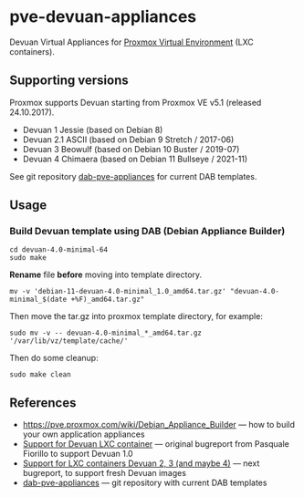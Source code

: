 # pve-devuan-appliances

Devuan Virtual Appliances for [Proxmox Virtual Environment](https://proxmox.com/en/) (LXC containers).

## Supporting versions

Proxmox supports Devuan starting from Proxmox VE v5.1 (released 24.10.2017).

* Devuan 1 Jessie (based on Debian 8)
* Devuan 2.1 ASCII (based on Debian 9 Stretch / 2017-06)
* Devuan 3 Beowulf (based on Debian 10 Buster / 2019-07)
* Devuan 4 Chimaera (based on Debian 11 Bullseye / 2021-11)

See git repository [dab-pve-appliances](https://git.proxmox.com/?p=dab-pve-appliances.git;a=tree) for current DAB templates.

## Usage

### Build Devuan template using DAB (Debian Appliance Builder)

```shell
cd devuan-4.0-minimal-64
sudo make
```

**Rename** file **before** moving into template directory.

```shell
mv -v 'debian-11-devuan-4.0-minimal_1.0_amd64.tar.gz' "devuan-4.0-minimal_$(date +%F)_amd64.tar.gz"
```
Then move the tar.gz into proxmox template directory, for example:

```shell
sudo mv -v -- devuan-4.0-minimal_*_amd64.tar.gz '/var/lib/vz/template/cache/'
```

Then do some cleanup:

```shell
sudo make clean
```

## References

* https://pve.proxmox.com/wiki/Debian_Appliance_Builder — how to build your own application appliances
* [Support for Devuan LXC container](https://bugzilla.proxmox.com/show_bug.cgi?id=1668) — original bugreport from Pasquale Fiorillo to support Devuan 1.0
* [Support for LXC containers Devuan 2, 3 (and maybe 4)](https://bugzilla.proxmox.com/show_bug.cgi?id=3096) — next bugreport, to support fresh Devuan images
* [dab-pve-appliances](https://git.proxmox.com/?p=dab-pve-appliances.git;a=tree) — git repository with current DAB templates
